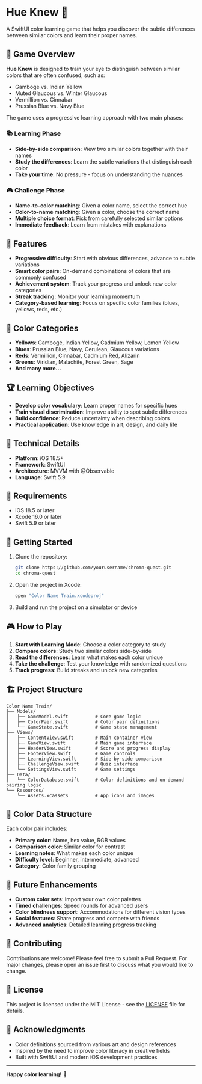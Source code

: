 # Hue Knew 🎨

A SwiftUI color learning game that helps you discover the subtle differences between similar colors and learn their proper names.

## 🎯 Game Overview

**Hue Knew** is designed to train your eye to distinguish between similar colors that are often confused, such as:
- Gamboge vs. Indian Yellow
- Muted Glaucous vs. Winter Glaucous
- Vermillion vs. Cinnabar
- Prussian Blue vs. Navy Blue

The game uses a progressive learning approach with two main phases:

### 📚 Learning Phase
- **Side-by-side comparison**: View two similar colors together with their names
- **Study the differences**: Learn the subtle variations that distinguish each color
- **Take your time**: No pressure - focus on understanding the nuances

### 🎮 Challenge Phase
- **Name-to-color matching**: Given a color name, select the correct hue
- **Color-to-name matching**: Given a color, choose the correct name
- **Multiple choice format**: Pick from carefully selected similar options
- **Immediate feedback**: Learn from mistakes with explanations

## 🌟 Features

- **Progressive difficulty**: Start with obvious differences, advance to subtle variations
- **Smart color pairs**: On-demand combinations of colors that are commonly confused
- **Achievement system**: Track your progress and unlock new color categories
- **Streak tracking**: Monitor your learning momentum
- **Category-based learning**: Focus on specific color families (blues, yellows, reds, etc.)

## 🎨 Color Categories

- **Yellows**: Gamboge, Indian Yellow, Cadmium Yellow, Lemon Yellow
- **Blues**: Prussian Blue, Navy, Cerulean, Glaucous variations
- **Reds**: Vermillion, Cinnabar, Cadmium Red, Alizarin
- **Greens**: Viridian, Malachite, Forest Green, Sage
- **And many more...**

## 🏆 Learning Objectives

- **Develop color vocabulary**: Learn proper names for specific hues
- **Train visual discrimination**: Improve ability to spot subtle differences
- **Build confidence**: Reduce uncertainty when describing colors
- **Practical application**: Use knowledge in art, design, and daily life

## 🔧 Technical Details

- **Platform**: iOS 18.5+
- **Framework**: SwiftUI
- **Architecture**: MVVM with @Observable
- **Language**: Swift 5.9

## 📱 Requirements

- iOS 18.5 or later
- Xcode 16.0 or later
- Swift 5.9 or later

## 🚀 Getting Started

1. Clone the repository:
   ```bash
   git clone https://github.com/yourusername/chroma-quest.git
   cd chroma-quest
   ```

2. Open the project in Xcode:
   ```bash
   open "Color Name Train.xcodeproj"
   ```

3. Build and run the project on a simulator or device

## 🎮 How to Play

1. **Start with Learning Mode**: Choose a color category to study
2. **Compare colors**: Study two similar colors side-by-side
3. **Read the differences**: Learn what makes each color unique
4. **Take the challenge**: Test your knowledge with randomized questions
5. **Track progress**: Build streaks and unlock new categories

## 🏗️ Project Structure

```
Color Name Train/
├── Models/
│   ├── GameModel.swift          # Core game logic
│   ├── ColorPair.swift          # Color pair definitions
│   └── GameState.swift          # Game state management
├── Views/
│   ├── ContentView.swift        # Main container view
│   ├── GameView.swift           # Main game interface
│   ├── HeaderView.swift         # Score and progress display
│   ├── FooterView.swift         # Game controls
│   ├── LearningView.swift       # Side-by-side comparison
│   ├── ChallengeView.swift      # Quiz interface
│   └── SettingsView.swift       # Game settings
├── Data/
│   └── ColorDatabase.swift      # Color definitions and on-demand pairing logic
└── Resources/
    └── Assets.xcassets          # App icons and images
```

## 🎨 Color Data Structure

Each color pair includes:
- **Primary color**: Name, hex value, RGB values
- **Comparison color**: Similar color for contrast
- **Learning notes**: What makes each color unique
- **Difficulty level**: Beginner, intermediate, advanced
- **Category**: Color family grouping

## 🔮 Future Enhancements

- **Custom color sets**: Import your own color palettes
- **Timed challenges**: Speed rounds for advanced users
- **Color blindness support**: Accommodations for different vision types
- **Social features**: Share progress and compete with friends
- **Advanced analytics**: Detailed learning progress tracking

## 🤝 Contributing

Contributions are welcome! Please feel free to submit a Pull Request. For major changes, please open an issue first to discuss what you would like to change.

## 📄 License

This project is licensed under the MIT License - see the [LICENSE](LICENSE) file for details.

## 🙏 Acknowledgments

- Color definitions sourced from various art and design references
- Inspired by the need to improve color literacy in creative fields
- Built with SwiftUI and modern iOS development practices

---

**Happy color learning!** 🌈

